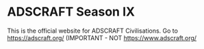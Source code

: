 # ADSCRAFT Season IX

This is the official website for ADSCRAFT Civilisations.
Go to https://adscraft.org/ (IMPORTANT - NOT https://www.adscraft.org/
